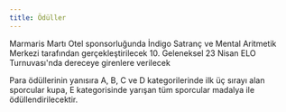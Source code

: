 ```yaml
---
title: Ödüller
---
```

Marmaris Martı Otel sponsorluğunda İndigo Satranç ve Mental Aritmetik Merkezi tarafından gerçekleştirilecek 10. Geleneksel 23 Nisan ELO Turnuvası'nda dereceye girenlere verilecek

Para ödüllerinin yanısıra A, B, C ve D kategorilerinde ilk üç sırayı alan sporcular kupa, E kategorisinde yarışan tüm sporcular madalya ile ödüllendirilecektir.

